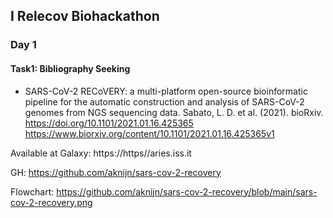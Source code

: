 ## I Relecov Biohackathon 

### Day 1

#### Task1: Bibliography Seeking

- SARS-CoV-2 RECoVERY: a multi-platform open-source bioinformatic pipeline for the automatic construction and 
analysis of SARS-CoV-2 genomes from NGS sequencing data. 
Sabato, L. D. et al. (2021).
bioRxiv. https://doi.org/10.1101/2021.01.16.425365
https://www.biorxiv.org/content/10.1101/2021.01.16.425365v1

Available at Galaxy: https://https//aries.iss.it

GH: https://github.com/aknijn/sars-cov-2-recovery

Flowchart: https://github.com/aknijn/sars-cov-2-recovery/blob/main/sars-cov-2-recovery.png


